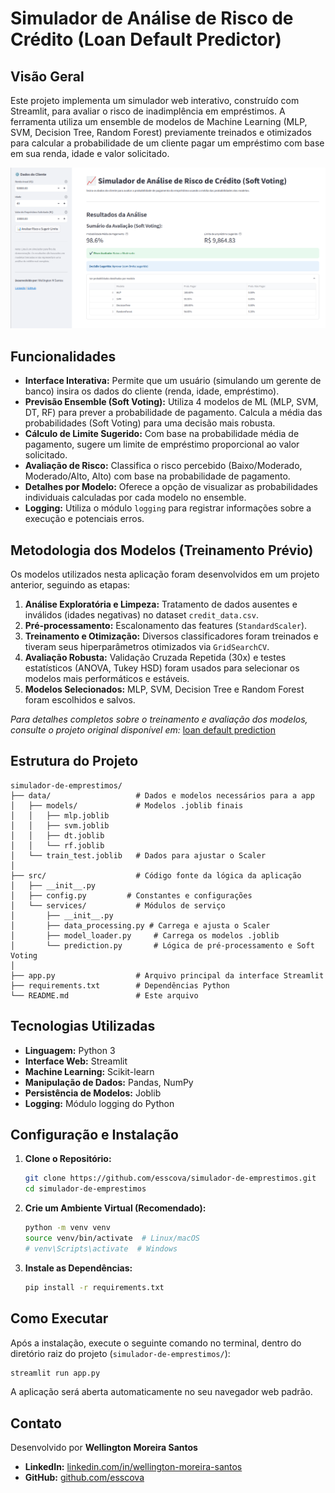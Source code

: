 # Simulador de Análise de Risco de Crédito (Loan Default Predictor)

## Visão Geral
Este projeto implementa um simulador web interativo, construído com Streamlit, para avaliar o risco de inadimplência em empréstimos. A ferramenta utiliza um ensemble de modelos de Machine Learning (MLP, SVM, Decision Tree, Random Forest) previamente treinados e otimizados para calcular a probabilidade de um cliente pagar um empréstimo com base em sua renda, idade e valor solicitado.

![image](./image.png)

## Funcionalidades

*   **Interface Interativa:** Permite que um usuário (simulando um gerente de banco) insira os dados do cliente (renda, idade, empréstimo).
*   **Previsão Ensemble (Soft Voting):** Utiliza 4 modelos de ML (MLP, SVM, DT, RF) para prever a probabilidade de pagamento. Calcula a média das probabilidades (Soft Voting) para uma decisão mais robusta.
*   **Cálculo de Limite Sugerido:** Com base na probabilidade média de pagamento, sugere um limite de empréstimo proporcional ao valor solicitado.
*   **Avaliação de Risco:** Classifica o risco percebido (Baixo/Moderado, Moderado/Alto, Alto) com base na probabilidade de pagamento.
*   **Detalhes por Modelo:** Oferece a opção de visualizar as probabilidades individuais calculadas por cada modelo no ensemble.
*   **Logging:** Utiliza o módulo `logging` para registrar informações sobre a execução e potenciais erros.

## Metodologia dos Modelos (Treinamento Prévio)

Os modelos utilizados nesta aplicação foram desenvolvidos em um projeto anterior, seguindo as etapas:

1.  **Análise Exploratória e Limpeza:** Tratamento de dados ausentes e inválidos (idades negativas) no dataset `credit_data.csv`.
2.  **Pré-processamento:** Escalonamento das features (`StandardScaler`).
3.  **Treinamento e Otimização:** Diversos classificadores foram treinados e tiveram seus hiperparâmetros otimizados via `GridSearchCV`.
4.  **Avaliação Robusta:** Validação Cruzada Repetida (30x) e testes estatísticos (ANOVA, Tukey HSD) foram usados para selecionar os modelos mais performáticos e estáveis.
5.  **Modelos Selecionados:** MLP, SVM, Decision Tree e Random Forest foram escolhidos e salvos.

*Para detalhes completos sobre o treinamento e avaliação dos modelos, consulte o projeto original disponível em:* [loan default prediction](https://github.com/esscova/ML-DL/tree/main/loan%20default%20prediction)

## Estrutura do Projeto

```
simulador-de-emprestimos/
├── data/                   # Dados e modelos necessários para a app
│   ├── models/             # Modelos .joblib finais
│   │   ├── mlp.joblib
│   │   ├── svm.joblib
│   │   ├── dt.joblib
│   │   └── rf.joblib
│   └── train_test.joblib   # Dados para ajustar o Scaler
│
├── src/                    # Código fonte da lógica da aplicação
│   ├── __init__.py
│   ├── config.py         # Constantes e configurações
│   └── services/           # Módulos de serviço
│       ├── __init__.py
│       ├── data_processing.py # Carrega e ajusta o Scaler
│       ├── model_loader.py     # Carrega os modelos .joblib
│       └── prediction.py       # Lógica de pré-processamento e Soft Voting
│
├── app.py                  # Arquivo principal da interface Streamlit
├── requirements.txt        # Dependências Python
└── README.md               # Este arquivo
```

## Tecnologias Utilizadas

*   **Linguagem:** Python 3
*   **Interface Web:** Streamlit
*   **Machine Learning:** Scikit-learn
*   **Manipulação de Dados:** Pandas, NumPy
*   **Persistência de Modelos:** Joblib
*   **Logging:** Módulo logging do Python

## Configuração e Instalação

1.  **Clone o Repositório:**
    ```bash
    git clone https://github.com/esscova/simulador-de-emprestimos.git
    cd simulador-de-emprestimos
    ```
2.  **Crie um Ambiente Virtual (Recomendado):**
    ```bash
    python -m venv venv
    source venv/bin/activate  # Linux/macOS
    # venv\Scripts\activate  # Windows
    ```
3.  **Instale as Dependências:**
    ```bash
    pip install -r requirements.txt
    ```

## Como Executar

Após a instalação, execute o seguinte comando no terminal, dentro do diretório raiz do projeto (`simulador-de-emprestimos/`):

```bash
streamlit run app.py
```

A aplicação será aberta automaticamente no seu navegador web padrão.

## Contato

Desenvolvido por **Wellington Moreira Santos**

*   **LinkedIn:** [linkedin.com/in/wellington-moreira-santos](https://www.linkedin.com/in/wellington-moreira-santos/)
*   **GitHub:** [github.com/esscova](https://github.com/esscova)